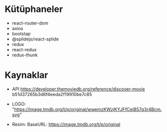 # Kütüphaneler
- react-router-dom
- axios
- bootstap
- @splidejs/react-splide
- redux
- react-redux
- redux-thunk

# Kaynaklar

- API https://developer.themoviedb.org/reference/discover-movie
b51d37265b3d6f4eeda2f19910be7c85

- LOGO: "https://image.tmdb.org/t/p/original/wwemzKWzjKYJFfCeiB57q3r4Bcm.svg"

- Resim:  BaseURL: https://image.tmdb.org/t/p/original